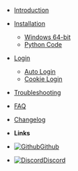 - [Introduction](/)

- [Installation](pages/installation.md)
  - [Windows 64-bit](pages/windows-64-bit.md)
  - [Python Code](pages/python-code.md)

- [Login](pages/login.md)
  - [Auto Login](pages/auto-login.md)
  - [Cookie Login](pages/cookie-login.md)
- [Troubleshooting](pages/problems.md)

- [FAQ](pages/faq.md)

- [Changelog](changelog)
- **Links**
- [![Github](https://cdn.discordapp.com/attachments/757558990451245096/822801534630101012/tl.png)Github](https://github.com/techtanic/Udemy-Course-Grabber)
- [![Discord](https://cdn.discordapp.com/attachments/757558990451245096/822804391575945216/thumbnail_large.png)Discord](https://discord.gg/wFsfhJh4Rh)
